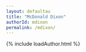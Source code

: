 ```yaml
---
layout: defaultau
title: "McDonald Dixon"
authorId: mdixon
permalink: /mdixon/
---
```

{% include loadAuthor.html %}
<script>
    $(document).ready(function(){
        showAuthorBio('{{ page.authorId }}');
   });
</script>